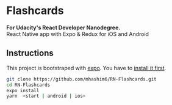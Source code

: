 # Flashcards

**For Udacity's React Developer Nanodegree.**  
React Native app with Expo & Redux for iOS and Android

## Instructions

This project is bootstraped with [expo](https://expo.io/dashboard/mhashim6). You have to [install it first](https://docs.expo.io/).

```bash
git clone https://github.com/mhashim6/RN-Flashcards.git
cd RN-Flashcards
expo install
yarn  <start | android | ios>
```
